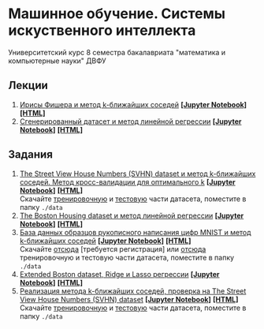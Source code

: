# Машинное обучение. Системы искуственного интеллекта
Университетский курс 8 семестра бакалавриата "математика и компьютерные науки" ДВФУ
## Лекции
1. [Ирисы Фишера и метод k-ближайших соседей][1.1.1] [**[Jupyter Notebook]**][1.1.2] [**[HTML]**][1.1.3]
2. [Сгенерированный датасет и метод линейной регрессии][1.2.1] [**[Jupyter Notebook]**][1.2.2] [**[HTML]**][1.2.3]
## Задания
1. [The Street View House Numbers (SVHN) dataset и метод k-ближайших соседей. Метод кросс-валидации для оптимального k][2.1.1] [**[Jupyter Notebook]**][2.1.2] [**[HTML]**][2.1.3] \
Скачайте [тренировочную][2.1.4] и [тестовую][2.1.5] части датасета, поместите в папку `./data`
2. [The Boston Housing dataset и метод линейной регрессии][2.2.1] [**[Jupyter Notebook]**][2.2.2] [**[HTML]**][2.2.3]
3. [База данных образцов рукописного написания цифр MNIST и метод k-ближайших соседей][2.3.1] [**[Jupyter Notebook]**][2.3.2] [**[HTML]**][2.3.3] \
Скачайте [отсюда][2.3.4] [требуется регистрация] или [отсюда][2.3.5] тренировочную и тестовую части датасета, поместите в папку `./data`
4. [Extended Boston dataset, Ridge и Lasso регрессии][2.4.1] [**[Jupyter Notebook]**][2.4.2] [**[HTML]**][2.4.3]
5. [Реализация метода k-ближайших соседей, проверка на The Street View House Numbers (SVHN) dataset][2.4.1] [**[Jupyter Notebook]**][2.4.2] [**[HTML]**][2.4.3] \
Скачайте [тренировочную][2.1.4] и [тестовую][2.1.5] части датасета, поместите в папку `./data`



<!--- Лекции: -->
<!--- №1 -->
[1.1.1]: https://github.com/ivanovskii/MachineLearning-Subject/tree/main/notebooks/lectures/%E2%84%961
[1.1.2]: https://nbviewer.jupyter.org/github/ivanovskii/MachineLearning-Subject/blob/main/notebooks/lectures/%E2%84%961/%E2%84%961%20kNN%20%2809.03%29.ipynb
[1.1.3]: https://nbviewer.jupyter.org/github/ivanovskii/MachineLearning-Subject/blob/main/notebooks/lectures/%E2%84%961/%E2%84%961%20kNN%20%2809.03%29.html

<!--- №2 -->
[1.2.1]: https://github.com/ivanovskii/MachineLearning-Subject/tree/main/notebooks/lectures/%E2%84%962
[1.2.2]: https://nbviewer.jupyter.org/github/ivanovskii/MachineLearning-Subject/blob/main/notebooks/lectures/%E2%84%962/%E2%84%962%20LinearRegression%20(23.03).ipynb
[1.2.3]: https://nbviewer.jupyter.org/github/ivanovskii/MachineLearning-Subject/blob/main/notebooks/lectures/%E2%84%962/%E2%84%962%20LinearRegression%20(23.03).html



<!-- Задания: -->
<!--- №1 -->
[2.1.1]: https://github.com/ivanovskii/MachineLearning-Subject/tree/main/notebooks/tasks/%E2%84%961
[2.1.2]: https://nbviewer.jupyter.org/github/ivanovskii/MachineLearning-Subject/blob/main/notebooks/tasks/%E2%84%961/%E2%84%961.ipynb
[2.1.3]: https://nbviewer.jupyter.org/github/ivanovskii/MachineLearning-Subject/blob/main/notebooks/tasks/%E2%84%961/%E2%84%961.html
[2.1.4]: http://ufldl.stanford.edu/housenumbers/train_32x32.mat
[2.1.5]: http://ufldl.stanford.edu/housenumbers/test_32x32.mat

<!--- №2 -->
[2.2.1]: https://github.com/ivanovskii/MachineLearning-Subject/tree/main/notebooks/tasks/%E2%84%962
[2.2.2]: https://nbviewer.jupyter.org/github/ivanovskii/MachineLearning-Subject/blob/main/notebooks/tasks/%E2%84%962/%E2%84%962.ipynb
[2.2.3]: https://nbviewer.jupyter.org/github/ivanovskii/MachineLearning-Subject/blob/main/notebooks/tasks/%E2%84%962/%E2%84%962.html

<!--- №3 -->
[2.3.1]: https://github.com/ivanovskii/MachineLearning-Subject/tree/main/notebooks/tasks/%E2%84%963
[2.3.2]: https://nbviewer.jupyter.org/github/ivanovskii/MachineLearning-Subject/blob/main/notebooks/tasks/%E2%84%963/%E2%84%963.ipynb
[2.3.3]: https://nbviewer.jupyter.org/github/ivanovskii/MachineLearning-Subject/blob/main/notebooks/tasks/%E2%84%963/%E2%84%963.html
[2.3.4]: https://www.kaggle.com/oddrationale/mnist-in-csv
[2.3.5]: https://drive.google.com/drive/folders/18sSDOlcoxG8witUyMRsB0mAuxPl4n5QQ

<!--- №4 -->
[2.4.1]: https://github.com/ivanovskii/MachineLearning-Subject/tree/main/notebooks/tasks/%E2%84%964
[2.4.2]: https://nbviewer.jupyter.org/github/ivanovskii/MachineLearning-Subject/blob/main/notebooks/tasks/%E2%84%964/%E2%84%964.ipynb
[2.4.3]: https://nbviewer.jupyter.org/github/ivanovskii/MachineLearning-Subject/blob/main/notebooks/tasks/%E2%84%964/%E2%84%964.html

<!--- №5 -->
[2.5.1]: https://github.com/ivanovskii/MachineLearning-Subject/tree/main/notebooks/tasks/%E2%84%965
[2.5.2]: https://nbviewer.jupyter.org/github/ivanovskii/MachineLearning-Subject/blob/main/notebooks/tasks/%E2%84%965/KNN.ipynb
[2.5.3]: https://nbviewer.jupyter.org/github/ivanovskii/MachineLearning-Subject/blob/main/notebooks/tasks/%E2%84%965/KNN.html